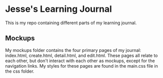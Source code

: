 Jesse's Learning Journal
========================

This is my repo containing different parts of my learning journal.

Mockups
-------

My mockups folder contains the four primary pages of my journal: index.html, create.html, detail.html, and edit.html. These pages all relate to each other, but don't interact with each other as mockups, except for the navigation links. My styles for these pages are found in the main.css file in the css folder.
